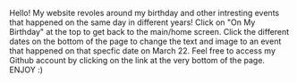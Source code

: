 Hello! My website revoles around my birthday and other intresting events that happened on the same day in different years!
Click on "On My Birthday" at the top to get back to the main/home screen.
Click the different dates on the bottom of the page to change the text and image to an event that happened on that specfic date on March 22.
Feel free to access my Github account by clicking on the link at the very bottom of the page.
ENJOY :)
